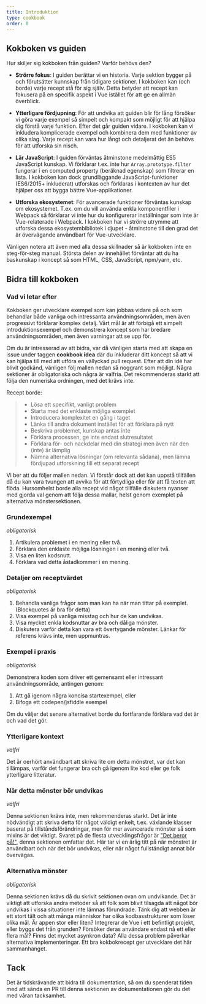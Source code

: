 ```yaml
---
title: Introduktion
type: cookbook
order: 0
---
```


## Kokboken vs guiden

Hur skiljer sig kokboken från guiden? Varför behövs den?

* **Strörre fokus**: I guiden berättar vi en historia. Varje sektion bygger på och förutsätter kunnskap från tidigare sektioner. I kokboken kan (och borde) varje recept stå för sig själv. Detta betyder att recept kan fokusera på en specifik aspekt i Vue istället för att ge en allmän överblick.

* **Ytterligare fördjupning**: För att undvika att guiden blir för lång försöker vi göra varje exempel så simpelt och kompakt som möjligt för att hjälpa dig förstå varje funktion. Efter det går guiden vidare. I kokboken kan vi inkludera komplicerade exempel och kombinera dem med funktioner av olika slag. Varje recept kan vara hur långt och detaljerat det än behövs för att utforska sin nisch.

* **Lär JavaScript**: I guiden förväntas åtminstone medelmåttig ES5 JavaScript kunskap. Vi förklarar t.ex. inte hur `Array.prototype.filter` fungerar i en computed property (beräknad egenskap) som filtrerar en lista. I kokboken kan dock grundläggande JavaScript-funktioner (ES6/2015+ inkluderat) utforskas och förklaras i kontexten av hur det hjälper oss att bygga bättre Vue-applikationer.

* **Utforska ekosystemet**: För avancerade funktioner förväntas kunskap om ekosystemet. T.ex. om du vill använda enkla komponentfiler i Webpack så förklarar vi inte hur du konfigurerar inställningar som inte är Vue-relaterade i Webpack. I kokboken har vi strörre utrymme att utforska dessa ekosystembibliotek i djupet - åtminstone till den grad det är övervägande användbart för Vue-utvecklare.

<p class="tip">Vänligen notera att även med alla dessa skillnader så är kokboken inte en steg-för-steg manual. Största delen av innehållet förväntar att du ha baskunskap i koncept så som HTML, CSS, JavaScript, npm/yarn, etc.</p>

## Bidra till kokboken

### Vad vi letar efter

Kokboken ger utvecklare exempel som kan jobbas vidare på och som behandlar både vanliga och intressanta användningsområden, men även progressivt förklarar komplex detalj. Vårt mål är att förbigå ett simpelt introduktionsexempel och demonstrera koncept som har bredare användningsområden, men även varningar att se upp för.

Om du är intresserad av att bidra, var då vänligen starta med att skapa en issue under taggen **cookbook idea** där du inkluderar ditt koncept så att vi kan hjälpa till med att utföra en vällyckad pull request. Efter att din idé har blivit godkänd, vänligen följ mallen nedan så noggrant som möjligt. Några sektioner är obligatoriska och några är valfria. Det rekommenderas starkt att följa den numeriska ordningen, med det krävs inte.

Recept borde:

> * Lösa ett specifikt, vanligt problem
> * Starta med det enklaste möjliga exemplet
> * Introducera komplexitet en gång i taget
> * Länka till andra dokument instället för att förklara på nytt
> * Beskriva problemet, kunskap antas inte
> * Förklara processen, ge inte endast slutresultatet
> * Förklara för- och nackdelar med din strategi men även när den (inte) är lämplig
> * Nämna alternativa lösningar (om relevanta sådana), men lämna fördjupad utforskning till ett separat recept

Vi ber att du följer mallen nedan. Vi förstår dock att det kan uppstå tillfällen då du kan vara tvungen att avvika för att förtydliga eller för att få texten att flöda. Hursomhelst borde alla recept vid något tillfälle diskutera nyanser med gjorda val genom att följa dessa mallar, helst genom exemplet på alternativa mönstersektionen.

### Grundexempel

_obligatorisk_

1.  Artikulera problemet i en mening eller två.
2.  Förklara den enklaste möjliga lösningen i en mening eller två.
3.  Visa en liten kodsnutt.
4.  Förklara vad detta åstadkommer i en mening.

### Detaljer om receptvärdet

_obligatorisk_

1.  Behandla vanliga frågor som man kan ha när man tittar på exemplet. (Blockquotes är bra för detta)
2.  Visa exempel på vanliga misstag och hur de kan undvikas.
3.  Visa mycket enkla kodsnuttar av bra och dåliga mönster.
4.  Diskutera varför detta kan vara ett övertygande mönster. Länkar för referens krävs inte, men uppmuntras.

### Exempel i praxis

_obligatorisk_

Demonstrera koden som driver ett gemensamt eller intressant användningsområde, antingen genom:

1.  Att gå igenom några koncisa startexempel, eller
2.  Bifoga ett codepen/jsfiddle exempel

Om du väljer det senare alternativet borde du fortfarande förklara vad det är och vad det gör.

### Ytterligare kontext

_valfri_

Det är oerhört användbart att skriva lite om detta mönstret, var det kan tillämpas, varför det fungerar bra och gå igenom lite kod eller ge folk ytterligare litteratur.

### När detta mönster bör undvikas

_valfri_

Denna sektionen krävs inte, men rekommenderas starkt. Det är inte nödvändigt att skriva detta för något väldigt enkelt, t.ex. växlande klasser baserat på tillståndsförändringar, men för mer avancerade mönster så som mixins är det viktigt. Svaret på de flesta utvecklingsfrågor är ["Det beror på!"](https://codepen.io/rachsmith/pen/YweZbG), denna sektionen omfattar det. Här tar vi en ärlig titt på när mönstret är användbart och när det bör undvikas, eller när något fullständigt annat bör övervägas.

### Alternativa mönster

_obligatorisk_

Denna sektionen krävs då du skrivit sektionen ovan om undvikande. Det är viktigt att utforska andra metoder så att folk som blivit tilsagda att något bör undvikas i vissa situationer inte lämnas förundrade. Tänk dig att webben är ett stort tält och att många människor har olika kodbasstrukturer som löser olika mål. Är appen stor eller liten? Integrerar de Vue i ett befintligt projekt, eller byggs det från grunden? Försöker deras användare endast nå ett eller flera mål? Finns det mycket asynkron data? Alla dessa problem påverkar alternativa implementeringar. Ett bra kokbokrecept ger utvecklare det här sammanhanget.

## Tack

Det är tidskrävande att bidra till dokumentation, så om du spenderat tiden med att sända en PR till denna sektionen av dokumentationen gör du det med våran tacksamhet.

